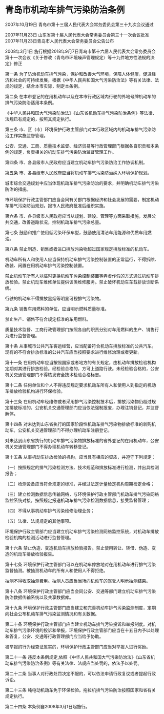 # 青岛市机动车排气污染防治条例

2007年10月19日 青岛市第十三届人民代表大会常务委员会第三十九次会议通过

2007年11月23日 山东省第十届人民代表大会常务委员会第三十一次会议批准2007年11月23日青岛市人民代表大会常务委员会公告公布

2008年3月1日 施行根据2018年9月7日青岛市第十六届人民代表大会常务委员会第十一次会议《关于修改〈青岛市环境噪声管理规定〉等十九件地方性法规的决定》修正

<!-- INFO END -->

第一条 为了防治机动车排气污染，保护和改善大气环境，保障人体健康，促进经济和社会的可持续发展，根据《中华人民共和国大气污染防治法》等有关法律、法规的规定，结合本市实际，制定本条例。

第二条 在本市登记的在用机动车以及在本市行政区域内行驶的外地号牌机动车的排气污染防治适用本条例。

《中华人民共和国大气污染防治法》《山东省机动车排气污染防治条例》等法律、法规已有规定的，按照其规定执行。

第三条 市、区（市）环境保护行政主管部门对本行政区域内的机动车排气污染防治工作实施监督管理。

公安、交通、工商、质量技术监督、经济贸易等行政管理部门根据各自职责和本条例的规定，负责相关的机动车排气污染防治监督管理工作。

第四条 市、各县级市人民政府应当建立机动车排气污染防治工作协调机制。

第五条 市、各县级市人民政府应当将机动车排气污染防治纳入环境保护规划。

城市综合交通规划中应当体现机动车排气污染防治的要求，并明确机动车排气污染防治的措施。

市环境保护行政主管部门应当会同有关部门根据经济和社会发展的需要，制定机动车排气污染防治规划，报市人民政府批准后组织实施。

第六条 市、各县级市人民政府应当从规划、建设、管理等方面采取措施，发展公共交通，改善道路状况，控制机动车排气污染总量。

第七条 鼓励和推广使用低污染环保车型，鼓励使用清洁车用能源和优质车用燃油。

第八条 禁止制造、销售或者进口排放污染物超过国家规定排放标准的机动车。

机动车所有人和使用人应当保持机动车排气污染控制装置的正常运行，不得拆除、改装、闲置在用机动车排气污染控制装置。

禁止机动车所有人以临时更换机动车污染控制装置等弄虚作假的方式通过机动车排放检验。禁止机动车维修单位提供该类维修服务。禁止破坏机动车车载排放诊断系统。

行驶的机动车不得排放黑烟等明显可视排气污染物。

第九条 销售车用燃料的单位，应当明示燃料质量标准。

禁止生产、销售不符合规定标准的车用燃料。

质量技术监督、工商行政管理部门按照各自的职责分别对车用燃料的生产、销售行为进行监督管理。

第十条 从事城市公共汽车客运经营，应当配备符合机动车排放标准的公共汽车。现有的不符合排放标准的公共汽车应当按照要求进行维修治理或者更新。

第十一条 在用机动车应当按照国家或者地方的有关规定，由机动车排放检验机构定期对其进行排放检验。经检验合格的，方可上道路行驶。未经检验合格的，公安机关交通管理部门不得核发安全技术检验合格标志。

第十二条 任何单位和个人不得违反规定要求机动车所有人和使用人到指定的机动车排放检验机构进行环保检验。

第十三条 在用机动车经维修或者采用排气污染控制技术后，排放污染物仍超过规定排放标准的，公安机关交通管理部门应当依法强制报废，办理注销登记，并监督解体。

第十四条 对未达到山东省执行的国家阶段性机动车排气污染物排放标准的新购机动车，公安机关交通管理部门不得办理机动车注册登记。

对未达到山东省执行的机动车排气污染物排放标准的省外登记的在用机动车，公安机关交通管理部门不得办理机动车转移登记。

第十五条 从事机动车排放检验的机构，应当具有相应的资质，并遵守下列规定：

（一）按照规定的排气污染检测方法、技术规范和排放标准进行检测，并出具检测报告；

（二）检测设备应当符合规定的标准，并经过法定计量检定机构周期检定合格；

（三）建立检测数据信息传输网络，与环境保护行政主管部门机动车排气污染网络监控系统对接，按照规定报送机动车排气污染检测数据信息，接受监督管理；

（四）不得从事机动车排气污染维修治理业务；

（五）法律、法规规定的其他事项。

环境保护行政主管部门应当建立机动车排气污染检测网络监控系统，对机动车排放检验机构的检测活动进行监督管理。

第十六条 禁止伪造、变造机动车排放检验报告。禁止使用转让、转借、伪造、变造的机动车排放检验报告。

第十七条 环境保护行政主管部门可以在机动车停放地对在用机动车进行排气污染监督抽测。被抽测机动车的所有人和使用人不得拒绝。

抽测不得收取抽测费用。抽测人员应当当场向机动车的驾驶人明示抽测结果。

第十八条 环境保护行政主管部门应当会同公安、交通等部门建立机动车排气污染防治数据传输系统以及共享数据库。

第十九条 环境保护行政主管部门应当建立和完善机动车排气污染监测制度，定期向社会公布机动车排气污染监测情况和有关数据。

第二十条 环境保护行政主管部门应当建立机动车排气污染投诉和举报制度。对机动车排气污染环境的投诉和举报，环境保护行政主管部门应当在十五日内予以处理和答复，公安、交通等行政管理部门应当给予协助。

被举报的行为经查证属实的，环境保护行政主管部门应当对举报人进行奖励。

第二十一条 违反本条例规定,依照《中华人民共和国大气污染防治法》《山东省机动车排气污染防治条例》等有关法律、法规应当处罚的，依法予以处罚。

第二十二条 当事人对行政处罚决定不服的，可以依法申请行政复议或者提起行政诉讼。

第二十三条 纯电动机动车免于环保检验。拖拉机排气污染防治按照国家和省有关规定执行。

第二十四条 本条例自2008年3月1日起施行。